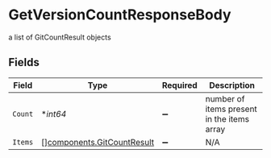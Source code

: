 # GetVersionCountResponseBody

a list of GitCountResult objects


## Fields

| Field                                                                    | Type                                                                     | Required                                                                 | Description                                                              |
| ------------------------------------------------------------------------ | ------------------------------------------------------------------------ | ------------------------------------------------------------------------ | ------------------------------------------------------------------------ |
| `Count`                                                                  | **int64*                                                                 | :heavy_minus_sign:                                                       | number of items present in the items array                               |
| `Items`                                                                  | [][components.GitCountResult](../../models/components/gitcountresult.md) | :heavy_minus_sign:                                                       | N/A                                                                      |